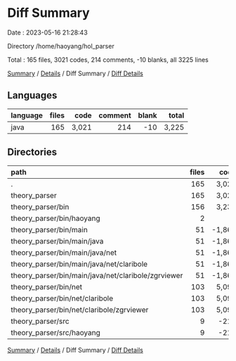 # Diff Summary

Date : 2023-05-16 21:28:43

Directory /home/haoyang/hol_parser

Total : 165 files,  3021 codes, 214 comments, -10 blanks, all 3225 lines

[Summary](results.md) / [Details](details.md) / Diff Summary / [Diff Details](diff-details.md)

## Languages
| language | files | code | comment | blank | total |
| :--- | ---: | ---: | ---: | ---: | ---: |
| java | 165 | 3,021 | 214 | -10 | 3,225 |

## Directories
| path | files | code | comment | blank | total |
| :--- | ---: | ---: | ---: | ---: | ---: |
| . | 165 | 3,021 | 214 | -10 | 3,225 |
| theory_parser | 165 | 3,021 | 214 | -10 | 3,225 |
| theory_parser/bin | 156 | 3,235 | 0 | -10 | 3,225 |
| theory_parser/bin/haoyang | 2 | 3 | 0 | -2 | 1 |
| theory_parser/bin/main | 51 | -1,861 | 0 | -62 | -1,923 |
| theory_parser/bin/main/java | 51 | -1,861 | 0 | -62 | -1,923 |
| theory_parser/bin/main/java/net | 51 | -1,861 | 0 | -62 | -1,923 |
| theory_parser/bin/main/java/net/claribole | 51 | -1,861 | 0 | -62 | -1,923 |
| theory_parser/bin/main/java/net/claribole/zgrviewer | 51 | -1,861 | 0 | -62 | -1,923 |
| theory_parser/bin/net | 103 | 5,093 | 0 | 54 | 5,147 |
| theory_parser/bin/net/claribole | 103 | 5,093 | 0 | 54 | 5,147 |
| theory_parser/bin/net/claribole/zgrviewer | 103 | 5,093 | 0 | 54 | 5,147 |
| theory_parser/src | 9 | -214 | 214 | 0 | 0 |
| theory_parser/src/haoyang | 9 | -214 | 214 | 0 | 0 |

[Summary](results.md) / [Details](details.md) / Diff Summary / [Diff Details](diff-details.md)